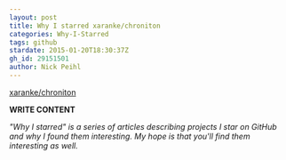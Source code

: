 ```yaml
---
layout: post
title: Why I starred xaranke/chroniton
categories: Why-I-Starred
tags: github
stardate: 2015-01-20T18:30:37Z
gh_id: 29151501
author: Nick Peihl
---
```


[xaranke/chroniton](https://github.com/xaranke/chroniton)

**WRITE CONTENT**

*"Why I starred" is a series of articles describing projects I star on GitHub and why I found them interesting. My hope is that you'll find them interesting as well.*

